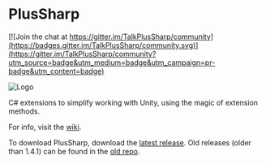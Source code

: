 # PlusSharp

[![Join the chat at https://gitter.im/TalkPlusSharp/community](https://badges.gitter.im/TalkPlusSharp/community.svg)](https://gitter.im/TalkPlusSharp/community?utm_source=badge&utm_medium=badge&utm_campaign=pr-badge&utm_content=badge)

![Logo](../master/images/PS128.png)

C# extensions to simplify working with Unity, using the magic of extension methods.

For info, visit the [wiki](https://github.com/githubcatw/PlusSharp/wiki).

To download PlusSharp, download the [latest release](https://github.com/githubcatw/PlusSharp/releases/latest). Old releases (older than 1.4.1) can be found in the [old repo](https://github.com/githubcatw/NUDevExtensions/releases).
